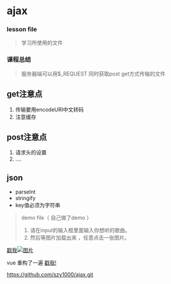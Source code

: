 # ajax
### lesson file

>学习所使用的文件

### 课程总结 ###
>服务器端可以用$_REQUEST 同时获取post get方式传输的文件

## get注意点 ##

1. 传输要用encodeURI中文转码
2. 注意缓存

## post注意点 ##

1. 请求头的设置
2. ....


## json ##

-  parseInt
-  stringify
-  key值必须为字符串


>demo file（ 自己做了demo  ）
>
>1. 请在input的输入框里面输入你想听的歌曲。
>2. 然后等图片加载出来 ，任意点击一张图片。

    


[戳我![图片](https://avatars3.githubusercontent.com/u/17595642?v=3&s=460)](https://szy1000.github.io/ajax/demo/)


vue
重构了一遍
[戳我!](https://szy1000.github.io/ajax/vue/)


https://github.com/szy1000/ajax.git


